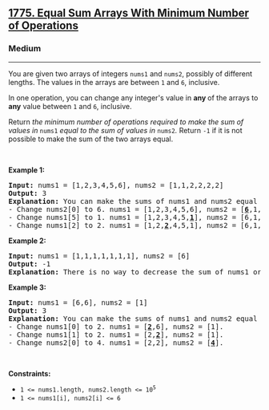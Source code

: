 <h2><a href="https://leetcode.com/problems/equal-sum-arrays-with-minimum-number-of-operations/">1775. Equal Sum Arrays With Minimum Number of Operations</a></h2><h3>Medium</h3><hr><div style="user-select: auto;"><p style="user-select: auto;">You are given two arrays of integers <code style="user-select: auto;">nums1</code> and <code style="user-select: auto;"><font face="monospace" style="user-select: auto;">nums2</font></code>, possibly of different lengths. The values in the arrays are between <code style="user-select: auto;">1</code> and <code style="user-select: auto;">6</code>, inclusive.</p>

<p style="user-select: auto;">In one operation, you can change any integer's value in <strong style="user-select: auto;">any </strong>of the arrays to <strong style="user-select: auto;">any</strong> value between <code style="user-select: auto;">1</code> and <code style="user-select: auto;">6</code>, inclusive.</p>

<p style="user-select: auto;">Return <em style="user-select: auto;">the minimum number of operations required to make the sum of values in </em><code style="user-select: auto;">nums1</code><em style="user-select: auto;"> equal to the sum of values in </em><code style="user-select: auto;">nums2</code><em style="user-select: auto;">.</em> Return <code style="user-select: auto;">-1</code>​​​​​ if it is not possible to make the sum of the two arrays equal.</p>

<p style="user-select: auto;">&nbsp;</p>
<p style="user-select: auto;"><strong style="user-select: auto;">Example 1:</strong></p>

<pre style="user-select: auto;"><strong style="user-select: auto;">Input:</strong> nums1 = [1,2,3,4,5,6], nums2 = [1,1,2,2,2,2]
<strong style="user-select: auto;">Output:</strong> 3
<strong style="user-select: auto;">Explanation:</strong> You can make the sums of nums1 and nums2 equal with 3 operations. All indices are 0-indexed.
- Change nums2[0] to 6. nums1 = [1,2,3,4,5,6], nums2 = [<u style="user-select: auto;"><strong style="user-select: auto;">6</strong></u>,1,2,2,2,2].
- Change nums1[5] to 1. nums1 = [1,2,3,4,5,<strong style="user-select: auto;"><u style="user-select: auto;">1</u></strong>], nums2 = [6,1,2,2,2,2].
- Change nums1[2] to 2. nums1 = [1,2,<strong style="user-select: auto;"><u style="user-select: auto;">2</u></strong>,4,5,1], nums2 = [6,1,2,2,2,2].
</pre>

<p style="user-select: auto;"><strong style="user-select: auto;">Example 2:</strong></p>

<pre style="user-select: auto;"><strong style="user-select: auto;">Input:</strong> nums1 = [1,1,1,1,1,1,1], nums2 = [6]
<strong style="user-select: auto;">Output:</strong> -1
<strong style="user-select: auto;">Explanation:</strong> There is no way to decrease the sum of nums1 or to increase the sum of nums2 to make them equal.
</pre>

<p style="user-select: auto;"><strong style="user-select: auto;">Example 3:</strong></p>

<pre style="user-select: auto;"><strong style="user-select: auto;">Input:</strong> nums1 = [6,6], nums2 = [1]
<strong style="user-select: auto;">Output:</strong> 3
<strong style="user-select: auto;">Explanation:</strong> You can make the sums of nums1 and nums2 equal with 3 operations. All indices are 0-indexed. 
- Change nums1[0] to 2. nums1 = [<strong style="user-select: auto;"><u style="user-select: auto;">2</u></strong>,6], nums2 = [1].
- Change nums1[1] to 2. nums1 = [2,<strong style="user-select: auto;"><u style="user-select: auto;">2</u></strong>], nums2 = [1].
- Change nums2[0] to 4. nums1 = [2,2], nums2 = [<strong style="user-select: auto;"><u style="user-select: auto;">4</u></strong>].
</pre>

<p style="user-select: auto;">&nbsp;</p>
<p style="user-select: auto;"><strong style="user-select: auto;">Constraints:</strong></p>

<ul style="user-select: auto;">
	<li style="user-select: auto;"><code style="user-select: auto;">1 &lt;= nums1.length, nums2.length &lt;= 10<sup style="user-select: auto;">5</sup></code></li>
	<li style="user-select: auto;"><code style="user-select: auto;">1 &lt;= nums1[i], nums2[i] &lt;= 6</code></li>
</ul>
</div>